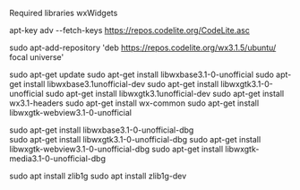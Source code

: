 Required libraries
wxWidgets

apt-key adv --fetch-keys https://repos.codelite.org/CodeLite.asc

sudo apt-add-repository 'deb https://repos.codelite.org/wx3.1.5/ubuntu/ focal universe'

sudo apt-get update
sudo apt-get install libwxbase3.1-0-unofficial
sudo apt-get install libwxbase3.1unofficial-dev
sudo apt-get install libwxgtk3.1-0-unofficial
sudo apt-get install libwxgtk3.1unofficial-dev
sudo apt-get install wx3.1-headers
sudo apt-get install wx-common
sudo apt-get install libwxgtk-webview3.1-0-unofficial

sudo apt-get install libwxbase3.1-0-unofficial-dbg  
sudo apt-get install libwxgtk3.1-0-unofficial-dbg 
sudo apt-get install libwxgtk-webview3.1-0-unofficial-dbg
sudo apt-get install libwxgtk-media3.1-0-unofficial-dbg 



sudo apt install zlib1g
sudo apt install zlib1g-dev